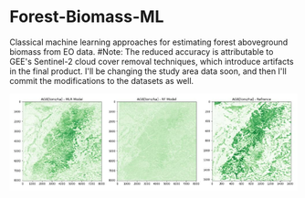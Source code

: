 # Forest-Biomass-ML
Classical machine learning approaches for estimating forest aboveground biomass from EO data.
#Note: The reduced accuracy is attributable to GEE's Sentinel-2 cloud cover removal techniques, which introduce artifacts in the final product. I'll be changing the study area data soon, and then I'll commit the modifications to the datasets as well.

![Screenshot](forestbiomass.JPG)
